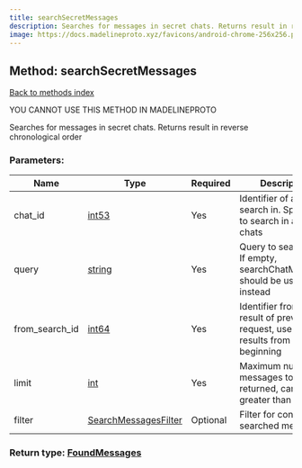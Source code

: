 ```yaml
---
title: searchSecretMessages
description: Searches for messages in secret chats. Returns result in reverse chronological order
image: https://docs.madelineproto.xyz/favicons/android-chrome-256x256.png
---
```

## Method: searchSecretMessages  
[Back to methods index](index.md)


YOU CANNOT USE THIS METHOD IN MADELINEPROTO


Searches for messages in secret chats. Returns result in reverse chronological order

### Parameters:

| Name     |    Type       | Required | Description |
|----------|---------------|----------|-------------|
|chat\_id|[int53](../types/int53.md) | Yes|Identifier of a chat to search in. Specify 0 to search in all secret chats|
|query|[string](../types/string.md) | Yes|Query to search for. If empty, searchChatMessages should be used instead|
|from\_search\_id|[int64](../constructors/int64.md) | Yes|Identifier from the result of previous request, use 0 to get results from the beginning|
|limit|[int](../types/int.md) | Yes|Maximum number of messages to be returned, can't be greater than 100|
|filter|[SearchMessagesFilter](../types/SearchMessagesFilter.md) | Optional|Filter for content of searched messages|


### Return type: [FoundMessages](../types/FoundMessages.md)

